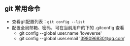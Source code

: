 ## git 常用命令
- 查看git配置列表：`git config --list`
- 配置全局邮箱、密码，可在当前用户的下的 .gitconfig 查看
  - git config --global user.name 'loveverse'
  - git config --global user.email '398096830@qq.com'